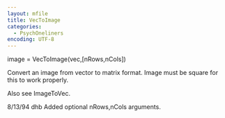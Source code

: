 ```yaml
---
layout: mfile
title: VecToImage
categories:
  - PsychOneliners
encoding: UTF-8
---
```


image = VecToImage(vec,[nRows,nCols])

Convert an image from vector to matrix format.
Image must be square for this to work properly.

Also see ImageToVec.

8/13/94     dhb     Added optional nRows,nCols arguments.